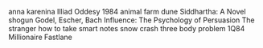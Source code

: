 

anna karenina
Illiad
Oddesy
1984 
animal farm
dune
Siddhartha: A Novel
shogun
Godel, Escher, Bach
Influence: The Psychology of Persuasion
The stranger
how to take smart notes
snow crash
three body problem
1Q84
Millionaire Fastlane
